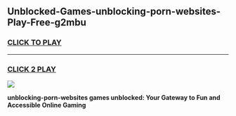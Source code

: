 
## Unblocked-Games-unblocking-porn-websites-Play-Free-g2mbu
<h3>
<a href="https://premium76.site?title=unblocking-porn-websites&ref=20M">CLICK TO PLAY</a></h3>
<hr>

<h3>
<a href="https://premium76.site?title=unblocking-porn-websites&ref=20M">CLICK 2 PLAY</a>
  
</h3>

<a href="https://premium76.site?title=unblocking-porn-websites&ref=19M"><img src="https://clearcache.store/games.png"></a>


**unblocking-porn-websites games unblocked: Your Gateway to Fun and Accessible Online Gaming**
